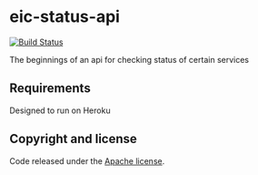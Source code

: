 eic-status-api
==============
[![Build Status](https://semaphoreci.com/api/v1/chauncey/eic-status-api/branches/master/badge.svg)](https://semaphoreci.com/chauncey/eic-status-api)

The beginnings of an api for checking status of certain services

## Requirements

Designed to run on Heroku

## Copyright and license

Code released under the [Apache license](http://www.apache.org/licenses/LICENSE-2.0).
